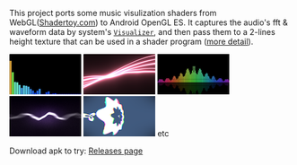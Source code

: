 This project ports some music visulization shaders from WebGL([Shadertoy.com](https://www.shadertoy.com/)) to Android OpenGL ES. It captures the audio's fft & waveform data by system's [`Visualizer`](https://developer.android.com/reference/android/media/audiofx/Visualizer.html), and then pass them to a 2-lines height texture that can be used in a shader program ([more detail](https://forum.openframeworks.cc/t/passing-fft-audio-data-into-a-shader-as-a-texture2d-object-shadertoy/13756)).

![Preview](image/p1.png) ![Preview](image/p2.png) ![Preview](image/p3.png) ![Preview](image/p4.png) ![Preview](image/p5.png) etc

Download apk to try: [Releases page](https://github.com/nekocode/MusicVisualization/releases)
